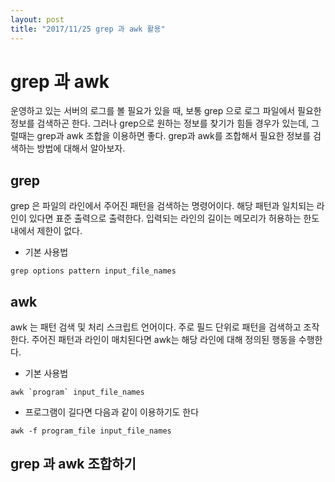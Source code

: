 ```yaml
---
layout: post
title: "2017/11/25 grep 과 awk 활용"
---
```


# grep 과 awk

운영하고 있는 서버의 로그를 볼 필요가 있을 때, 보통 grep 으로 로그 파일에서 필요한 정보를 검색하곤 한다. 그러나 grep으로 원하는 정보를 찾기가 힘들 경우가 있는데, 그럴때는 grep과 awk 조합을 이용하면 좋다.
grep과 awk를 조합해서 필요한 정보를 검색하는 방법에 대해서 알아보자.

## grep
grep 은 파일의 라인에서 주어진 패턴을 검색하는 명령어이다. 해당 패턴과 일치되는 라인이 있다면 표준 출력으로 출력한다. 
입력되는 라인의 길이는 메모리가 허용하는 한도내에서 제한이 없다.

* 기본 사용법
```
grep options pattern input_file_names
```

## awk
awk 는 패턴 검색 및 처리 스크립트 언어이다. 주로 필드 단위로 패턴을 검색하고 조작한다. 주어진 패턴과 라인이 매치된다면 awk는 해당 라인에 대해 정의된 행동을 수행한다.

* 기본 사용법
```
awk `program` input_file_names
```

* 프로그램이 길다면 다음과 같이 이용하기도 한다

```
awk -f program_file input_file_names
```

## grep 과 awk 조합하기

